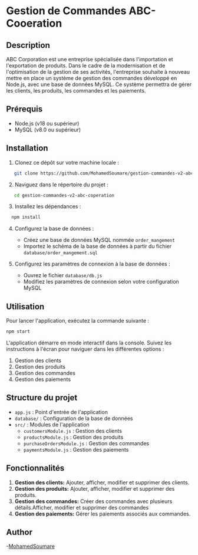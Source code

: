 # Gestion de Commandes ABC-Cooeration

## Description

ABC Corporation est une entreprise spécialisée dans l'importation et l'exportation de produits. Dans le cadre de la modernisation et de l'optimisation de la gestion de ses activités, l'entreprise souhaite à nouveau mettre en place un système de gestion des commandes développé en Node.js, avec une base de données MySQL. Ce système permettra de gérer les clients, les produits, les commandes et les paiements.

## Prérequis

- Node.js (v18 ou supérieur)
- MySQL (v8.0 ou supérieur)

## Installation

1. Clonez ce dépôt sur votre machine locale :

```bash
   git clone https://github.com/MohamedSoumare/gestion-commandes-v2-abc-coperation.git
```

2. Naviguez dans le répertoire du projet :

```bash
   cd gestion-commandes-v2-abc-coperation
```

3. Installez les dépendances :

```bash
  npm install
```

4. Configurez la base de données :
   - Créez une base de données MySQL nommée `order_mangement`
   - Importez le schéma de la base de données à partir du fichier `database/order_mangement.sql`

5. Configurez les paramètres de connexion à la base de données :
   - Ouvrez le fichier `database/db.js`
   - Modifiez les paramètres de connexion selon votre configuration MySQL


## Utilisation

Pour lancer l'application, exécutez la commande suivante :

```bash
npm start
```

L'application démarre en mode interactif dans la console. Suivez les instructions à l'écran pour naviguer dans les différentes options :

1. Gestion des clients
2. Gestion des produits
3. Gestion des commandes
4. Gestion des paiements

## Structure du projet

- `app.js` : Point d'entrée de l'application
- `database/` : Configuration de la base de données
- `src/` : Modules de l'application
  - `customersModule.js` : Gestion des clients
  - `productsModule.js` : Gestion des produits
  - `purchaseOrdersModule.js` : Gestion des commandes
  - `paymentsModule.js` : Gestion des paiements


## Fonctionnalités

1. **Gestion des clients:**  Ajouter, afficher, modifier et supprimer des clients.
2. **Gestion des produits:** Ajouter, afficher, modifier et supprimer des produits.
3. **Gestion des commandes:** Créer des commandes avec plusieurs détails.Afficher, modifier et supprimer des commandes
4. **Gestion des paiements:**  Gérer les paiements associés aux commandes.


## Author

-[MohamedSoumare](https://github.com/MohamedSoumare)

